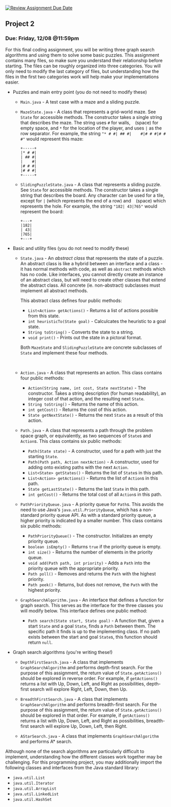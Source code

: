 [![Review Assignment Due Date](https://classroom.github.com/assets/deadline-readme-button-24ddc0f5d75046c5622901739e7c5dd533143b0c8e959d652212380cedb1ea36.svg)](https://classroom.github.com/a/6lnfEMKA)
## Project 2
### Due: Friday, 12/08 @11:59pm

For this final coding assignment, you will be writing three graph search algorithms and using them to solve some basic puzzles. This assignment contains many files, so make sure you understand their relationship before starting. The files can be roughly organized into three categories. You will only need to modify the last category of files, but understanding how the files in the first two categories work will help make your implementations easier.

* Puzzles and main entry point (you do not need to modify these)

    * `Main.java` - A test case with a maze and a sliding puzzle.

    * `MazeState.java` - A class that represents a grid-world maze. See `State` for accessible methods. The constructor takes a single string that describes the maze. The string uses `#` for walls, ` ` (space) for empty space, and `*` for the location of the player, and uses `|` as the row separator. For example, the string `"* # #| ## #|    #|# # #|# # #"` would represent this maze:

        ```
        +-----+
        |* # #|
        | ## #|
        |    #|
        |# # #|
        |# # #|
        +-----+
        ```

    * `SlidingPuzzleState.java` - A class that represents a sliding puzzle. See `State` for accessible methods. The constructor takes a single string that describes the board. Any character can be used for a tile, except for `|` (which represents the end of a row) and ` ` (space) which represents the hole. For example, the string `"182| 43|765"` would represent the board:

        ```
        +---+
        |182|
        | 43|
        |765|
        +---+
        ```

* Basic and utility files (you do not need to modify these)

    * `State.java` - An *abstract class* that represents the state of a puzzle. An abstract class is like a hybrid between an interface and a class - it has normal methods with code, as well as `abstract` methods which has no code. Like interfaces, you cannot directly create an instance of an abstract class, but will need to create other classes that extend the abstract class. All concrete (ie. non-abstract) subclasses must implement all abstract methods.

        This abstract class defines four public methods:

        * `List<Action> getActions()` - Returns a list of actions possible from this state.
        * `int heuristicTo(State goal)` - Calculcates the heuristic to a goal state.
        * `String toString()` - Converts the state to a string.
        * `void print()` - Prints out the state in a pictoral format.

        Both `MazeState` and `SlidingPuzzleState` are concrete subclasses of `State` and implement these four methods.

        <div style="page-break-before:always;">&nbsp;</div>

    * `Action.java` - A class that represents an action. This class contains four public methods:

        * `Action(String name, int cost, State nextState)` - The constructor. Takes a string description (for human readability), an integer cost of that action, and the resulting next `State`.
        * `String toString()` - Returns the name of this action.
        * `int getCost()` - Returns the cost of this action.
        * `State getNextState()` - Returns the next `State` as a result of this action.

    * `Path.java` - A class that represents a path through the problem space graph, or equivalently, as two sequences of `State`s and `Action`s. This class contains six public methods:

        * `Path(State state)` - A constructor, used for a path with just the starting `State`.
        * `Path(Path path, Action nextAction)` - A constructor, used for adding onto existing paths with the next `Action`.
        * `List<State> getStates()` - Returns the list of `State`s in this path.
        * `List<Action> getActions()` - Returns the list of `Action`s in this path.
        * `State getLastState()` - Returns the last `State` in this path.
        * `int getCost()` - Returns the total cost of all `Action`s in this path.

    * `PathPriorityQueue.java` - A priority queue for `Path`s. This avoids the need to use Java's `java.util.PriorityQueue`, which has a non-standard priority queue API. As with a standard priority queue, a higher priority is indicated by a smaller number. This class contains six public methods:

        * `PathPriorityQueue()` - The constructor. Initializes an empty priority queue.
        * `boolean isEmpty()` - Returns `true` if the priority queue is empty.
        * `int size()` - Returns the number of elements in the priority queue.
        * `void add(Path path, int priority)` - Adds a `Path` into the priority queue with the appropriate priority.
        * `Path poll()` - Removes and returns the `Path` with the highest priority.
        * `Path peek()` - Returns, but does not remove, the `Path` with the highest priority.

    * `GraphSearchAlgorithm.java` - An interface that defines a function for graph search. This serves as the interface for the three classes you will modify below. This interface defines one public method:

        * `Path search(State start, State goal)` - A function that, given a start `State` and a goal `State`, finds a `Path` between them. The specific path it finds is up to the implementing class. If no path exists between the start and goal `State`s, this function should return `null`.

* Graph search algorithms (you're writing these!)

    * `DepthFirstSearch.java` - A class that implements `GraphSearchAlgorithm` and performs depth-first search. For the purpose of this assignment, the return value of `State.getActions()` should be explored in reverse order. For example, if `getActions()` returns a list with Up, Down, Left, and Right as possibilities, depth-first search will explore Right, Left, Down, then Up.

    * `BreadthFirstSearch.java` - A class that implements `GraphSearchAlgorithm` and performs breadth-first search. For the purpose of this assignment, the return value of `State.getActions()` should be explored in that order. For example, if `getActions()` returns a list with Up, Down, Left, and Right as possibilities, breadth-first search will explore Up, Down, Left, then Right.

    * `AStarSearch.java` - A class that implements `GraphSearchAlgorithm` and performs A* search.

Although none of the search algorithms are particularly difficult to implement, understanding how the different classes work together may be challenging. For this programming project, you may additionally import the following classes and interfaces from the Java standard library:

* `java.util.List`
* `java.util.Iterator`
* `java.util.ArrayList`
* `java.util.LinkedList`
* `java.util.HashSet`
